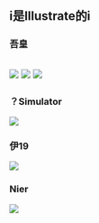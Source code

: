 ## i是Illustrate的i
### 吾皇
![](https://ww1.sinaimg.cn/large/c265737ajw1f0jlhf3f29j21bj0qojx7.jpg)
![](https://ww3.sinaimg.cn/large/c265737ajw1f0jok8h5rkj20m80bbgn9.jpg)
![](https://b-ssl.duitang.com/uploads/item/201505/09/20150509231341_iKmn5.jpeg)
---
### ？Simulator
![](https://x4i6u4n6.ssl.hwcdn.net/Banner_ads/adult/315x300/EN_315x300_15052018_Static_07.jpg)
### 伊19
![](https://img.moegirl.org/common/3/36/伊19面部高清立绘.jpg)
### Nier
![](https://vignette.wikia.nocookie.net/nier/images/3/38/YoRHa_No.2_Type_B.png)

